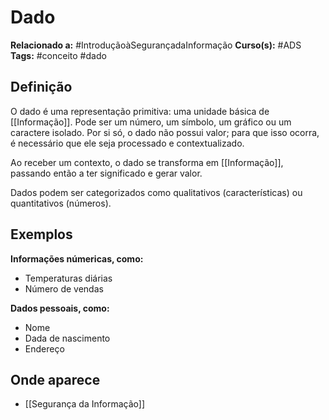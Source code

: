 # Dado

**Relacionado a:** #IntroduçãoàSegurançadaInformação
**Curso(s):** #ADS
**Tags:** #conceito #dado

## Definição

O dado é uma representação primitiva: uma unidade básica de [[Informação]]. Pode ser um número, um símbolo, um gráfico ou um caractere isolado. Por si só, o dado não possui valor; para que isso ocorra, é necessário que ele seja processado e contextualizado.

Ao receber um contexto, o dado se transforma em [[Informação]], passando então a ter significado e gerar valor.

Dados podem ser categorizados como qualitativos (características) ou quantitativos (números).

## Exemplos

**Informações númericas, como:**
- Temperaturas diárias
- Número de vendas

**Dados pessoais, como:**
- Nome
- Dada de nascimento
- Endereço

## Onde aparece

- [[Segurança da Informação]]